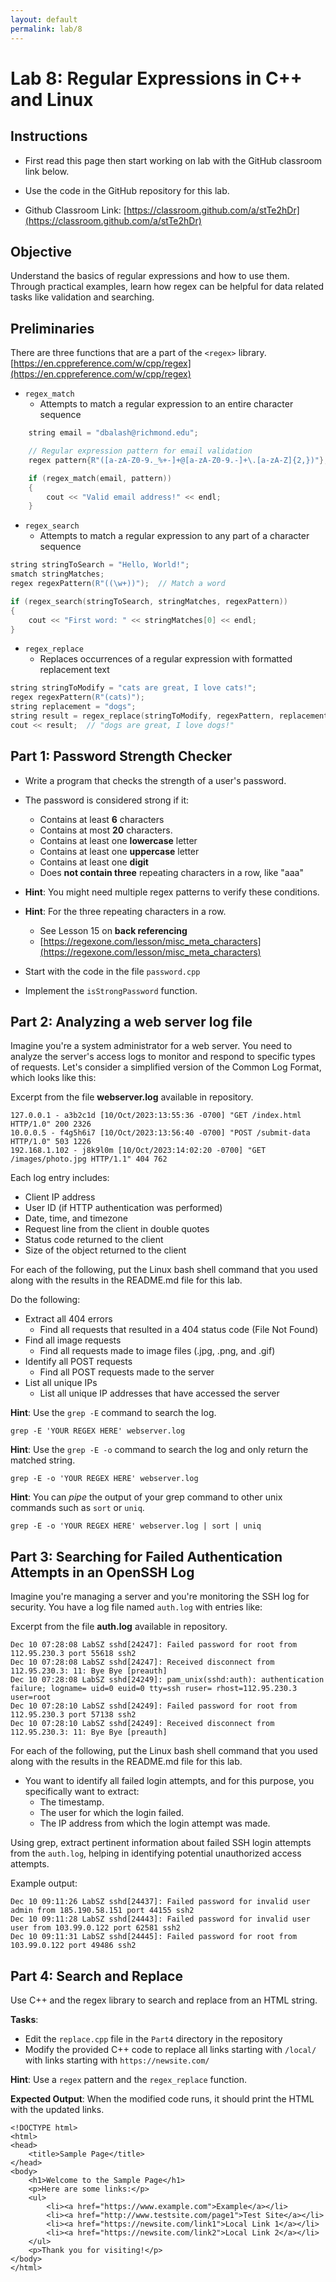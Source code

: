 ```yaml
---
layout: default
permalink: lab/8
---
```


# Lab 8: Regular Expressions in C++ and Linux

## Instructions
* First read this page then start working on lab with the GitHub classroom link below.

* Use the code in the GitHub repository for this lab.

* Github Classroom Link: [https://classroom.github.com/a/stTe2hDr](https://classroom.github.com/a/stTe2hDr)

## Objective

Understand the basics of regular expressions and how to use them. Through practical examples, learn how regex can be helpful for data related tasks like validation and searching.

## Preliminaries

There are three functions that are a part of the `<regex>` library. [https://en.cppreference.com/w/cpp/regex](https://en.cppreference.com/w/cpp/regex)

* `regex_match`
    - Attempts to match a regular expression to an entire character sequence

```c++
    string email = "dbalash@richmond.edu";

    // Regular expression pattern for email validation
    regex pattern{R"([a-zA-Z0-9._%+-]+@[a-zA-Z0-9.-]+\.[a-zA-Z]{2,})"};

    if (regex_match(email, pattern)) 
    {
        cout << "Valid email address!" << endl;
    } 
```

* `regex_search`
    -  Attempts to match a regular expression to any part of a character sequence

```c++
string stringToSearch = "Hello, World!";
smatch stringMatches;
regex regexPattern(R"((\w+))");  // Match a word

if (regex_search(stringToSearch, stringMatches, regexPattern)) 
{
    cout << "First word: " << stringMatches[0] << endl;
}
```

* `regex_replace`
    - Replaces occurrences of a regular expression with formatted replacement text 

```c++
string stringToModify = "cats are great, I love cats!";
regex regexPattern(R"(cats)");
string replacement = "dogs";
string result = regex_replace(stringToModify, regexPattern, replacement);
cout << result;  // "dogs are great, I love dogs!"
```



## Part 1: Password Strength Checker

* Write a program that checks the strength of a user's password. 

* The password is considered strong if it:
    - Contains at least __6__ characters 
    - Contains at most __20__ characters.
    - Contains at least one __lowercase__ letter
    - Contains at least one __uppercase__ letter
    - Contains at least one __digit__
    - Does __not contain three__ repeating characters in a row, like "aaa"

* __Hint__: You might need multiple regex patterns to verify these conditions.

* __Hint__: For the three repeating characters in a row.
    - See Lesson 15 on __back referencing__ 
    - [https://regexone.com/lesson/misc_meta_characters](https://regexone.com/lesson/misc_meta_characters)

* Start with the code in the file `password.cpp`

* Implement the `isStrongPassword` function. 


## Part 2: Analyzing a web server log file
Imagine you're a system administrator for a web server. You need to analyze the server's access logs to monitor and respond to specific types of requests. Let's consider a simplified version of the Common Log Format, which looks like this:

Excerpt from the file __webserver.log__ available in repository.
```
127.0.0.1 - a3b2c1d [10/Oct/2023:13:55:36 -0700] "GET /index.html HTTP/1.0" 200 2326
10.0.0.5 - f4g5h6i7 [10/Oct/2023:13:56:40 -0700] "POST /submit-data HTTP/1.0" 503 1226
192.168.1.102 - j8k9l0m [10/Oct/2023:14:02:20 -0700] "GET /images/photo.jpg HTTP/1.1" 404 762

```
Each log entry includes:
* Client IP address
* User ID (if HTTP authentication was performed)
* Date, time, and timezone
* Request line from the client in double quotes
* Status code returned to the client
* Size of the object returned to the client

<div class="requirement">
For each of the following, put the Linux bash shell command that you used along with the results in the README.md file for this lab. 
</div>

Do the following:
* Extract all 404 errors
    - Find all requests that resulted in a 404 status code (File Not Found)
* Find all image requests
    - Find all requests made to image files (.jpg, .png, and .gif)
* Identify all POST requests
    - Find all POST requests made to the server
* List all unique IPs
    - List all unique IP addresses that have accessed the server

__Hint__: Use the `grep -E` command to search the log.
```shell
grep -E 'YOUR REGEX HERE' webserver.log
```

__Hint__: Use the `grep -E -o` command to search the log and only return the matched string.
```shell
grep -E -o 'YOUR REGEX HERE' webserver.log
```

__Hint__: You can _pipe_ the output of your grep command to other unix commands such as `sort` or `uniq`.
```shell
grep -E -o 'YOUR REGEX HERE' webserver.log | sort | uniq
```

## Part 3: Searching for Failed Authentication Attempts in an OpenSSH Log

Imagine you're managing a server and you're monitoring the SSH log for security. You have a log file named `auth.log` with entries like:

Excerpt from the file __auth.log__ available in repository.
```
Dec 10 07:28:08 LabSZ sshd[24247]: Failed password for root from 112.95.230.3 port 55618 ssh2
Dec 10 07:28:08 LabSZ sshd[24247]: Received disconnect from 112.95.230.3: 11: Bye Bye [preauth]
Dec 10 07:28:08 LabSZ sshd[24249]: pam_unix(sshd:auth): authentication failure; logname= uid=0 euid=0 tty=ssh ruser= rhost=112.95.230.3  user=root
Dec 10 07:28:10 LabSZ sshd[24249]: Failed password for root from 112.95.230.3 port 57138 ssh2
Dec 10 07:28:10 LabSZ sshd[24249]: Received disconnect from 112.95.230.3: 11: Bye Bye [preauth]
```

<div class="requirement">
For each of the following, put the Linux bash shell command that you used along with the results in the README.md file for this lab. 
</div>

* You want to identify all failed login attempts, and for this purpose, you specifically want to extract:
    - The timestamp.
    - The user for which the login failed.
    - The IP address from which the login attempt was made.

Using grep, extract pertinent information about failed SSH login attempts from the `auth.log`, helping in identifying potential unauthorized access attempts.

Example output:
```
Dec 10 09:11:26 LabSZ sshd[24437]: Failed password for invalid user admin from 185.190.58.151 port 44155 ssh2
Dec 10 09:11:28 LabSZ sshd[24443]: Failed password for invalid user user from 103.99.0.122 port 62581 ssh2
Dec 10 09:11:31 LabSZ sshd[24445]: Failed password for root from 103.99.0.122 port 49486 ssh2
```

## Part 4: Search and Replace

Use C++ and the regex library to search and replace from an HTML string.

__Tasks__: 
* Edit the `replace.cpp` file in the `Part4` directory in the repository
* Modify the provided C++ code to replace all links starting with `/local/` with links starting with `https://newsite.com/`

__Hint__: Use a `regex` pattern and the `regex_replace` function.

__Expected Output__: When the modified code runs, it should print the HTML with the updated links.

```
<!DOCTYPE html>
<html>
<head>
    <title>Sample Page</title>
</head>
<body>
    <h1>Welcome to the Sample Page</h1>
    <p>Here are some links:</p>
    <ul>
        <li><a href="https://www.example.com">Example</a></li>
        <li><a href="http://www.testsite.com/page1">Test Site</a></li>
        <li><a href="https://newsite.com/link1">Local Link 1</a></li>
        <li><a href="https://newsite.com/link2">Local Link 2</a></li>
    </ul>
    <p>Thank you for visiting!</p>
</body>
</html>
```

